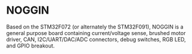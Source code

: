# NOGGIN

Based on the STM32F072 (or alternately the STM32F091), NOGGIN is a general purpose board containing current/voltage sense, brushed motor driver, CAN, I2C/UART/DAC/ADC connectors, debug switches, RGB LED, and GPIO breakout.